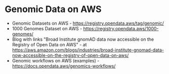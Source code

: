 # Genomic Data on AWS

- Genomic Datasets on AWS - https://registry.opendata.aws/tag/genomic/
- 1000 Genomes Dataset on AWS - https://registry.opendata.aws/1000-genomes/
- Blog with links "Broad Institute gnomAD data now accessible on the Registry of Open Data on AWS" - at 
https://aws.amazon.com/blogs/industries/broad-institute-gnomad-data-now-accessible-on-the-registry-of-open-data-on-aws/
- Genomic workflows on AWS (examples) - https://docs.opendata.aws/genomics-workflows/